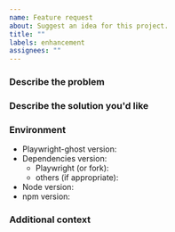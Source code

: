 ```yaml
---
name: Feature request
about: Suggest an idea for this project.
title: ""
labels: enhancement
assignees: ""
---
```


### Describe the problem

<!-- A clear and concise description of what the problem is. Ex. I'm always
     frustrated when [...] -->

### Describe the solution you'd like

<!-- A clear and concise description of what you want to happen. -->

### Environment

- Playwright-ghost version<!-- e.g. 0.10.0 -->:
- Dependencies version:
  - Playwright (or fork)<!-- e.g. 1.50.1, patchright 1.50.1 -->:
  - others (if appropriate)<!-- e.g. @ghostery/adblocker-playwright 2.5.0 -->:
- Node version<!-- e.g. v22.14.0 -->:
- npm version<!-- e.g. 10.9.2 -->:

### Additional context

<!-- Add any other context or screenshots about the feature request here. -->
